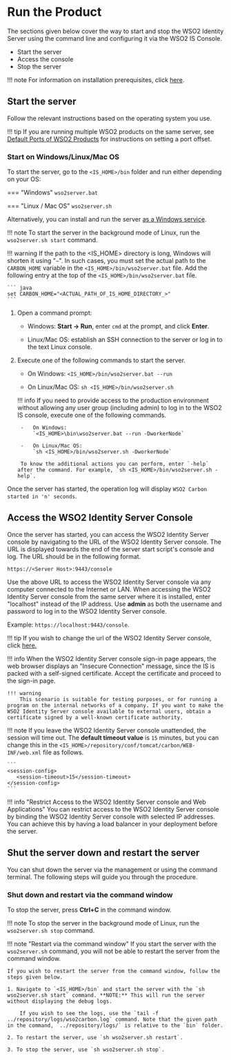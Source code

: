 # Run the Product

The sections given below cover the way to start and stop the WSO2 Identity Server using the command line and configuring it via the WSO2 IS Console.

- Start the server
- Access the console
- Stop the server

!!! note
    For information on installation prerequisites, click [here]({{base_path}}/deploy/get-started/install).

## Start the server

Follow the relevant instructions based on the operating system you use.

!!! tip
    If you are running multiple WSO2 products on the same server, see [Default Ports of WSO2 Products]({{base_path}}/references/default-ports) for instructions on setting a port offset.

### Start on Windows/Linux/Mac OS

To start the server, go to the `<IS_HOME>/bin` folder and run either depending on your OS:

=== "Windows"
    ```
    wso2server.bat
    ```

=== "Linux / Mac OS"
    ```
    wso2server.sh
    ```

Alternatively, you can install and run the server [as a Windows service]({{base_path}}/deploy/get-started/install#install-on-windows).

!!! note
    To start the server in the background mode of Linux, run the `wso2server.sh start` command.

!!! warning
    If the path to the <IS_HOME> directory is long, Windows will shorten it using "`~`". In such cases, you must set the actual path to the `CARBON_HOME` variable in the `<IS_HOME>/bin/wso2server.bat` file. Add the following entry at the top of the `<IS_HOME>/bin/wso2server.bat` file.

    ``` java
    set CARBON_HOME="<ACTUAL_PATH_OF_IS_HOME_DIRECTORY_>"
    ```

1. Open a command prompt:

    - Windows: **Start -\> Run**, enter
        `cmd` at the prompt, and click **Enter**.

    - Linux/Mac OS: establish an SSH connection to the server or log
        in to the text Linux console.

2. Execute one of the following commands to start the server.

    - On Windows:
        `<IS_HOME>/bin/wso2server.bat --run`

    - On Linux/Mac OS:
        `sh <IS_HOME>/bin/wso2server.sh`

    !!! info
        If you need to provide access to the production environment without allowing any user group (including admin) to log in to the WSO2 IS console, execute one of the following commands.

        -   On Windows:
            `<IS_HOME>\bin\wso2server.bat --run -DworkerNode`

        -   On Linux/Mac OS:
            `sh <IS_HOME>/bin/wso2server.sh -DworkerNode`

        To know the additional actions you can perform, enter `-help` after the command. For example, `sh <IS_HOME>/bin/wso2server.sh -help`.


Once the server has started, the operation log will display `WSO2 Carbon started in 'n' seconds`.


## Access the WSO2 Identity Server Console

Once the server has started, you can access the WSO2 Identity Server console by navigating to the URL of the WSO2 Identity Server console. The URL is displayed towards the end of the server start script's console and log. The URL should be in the following format.

`https://<Server Host>:9443/console`

Use the above URL to access the WSO2 Identity Server console via any computer connected to the Internet or LAN. When accessing the WSO2 Identity Server console from the same server where it is installed, enter "localhost" instead of the IP address. Use **admin** as both the username and password to log in to the WSO2 Identity Server console.

Example: `https://localhost:9443/console`.

!!! tip
    If you wish to change the url of the WSO2 Identity Server console, click [here.]({{base_path}}/deploy/change-the-hostname/)

!!! info
    When the WSO2 Identity Server console sign-in page appears, the web browser displays an "Insecure Connection" message, since the IS is packed with a self-signed certificate. Accept the certificate and proceed to the sign-in page.

    !!! warning 
        This scenario is suitable for testing purposes, or for running a program on the internal networks of a company. If you want to make the WSO2 Identity Server console available to external users, obtain a certificate signed by a well-known certificate authority.

!!! note
    If you leave the WSO2 Identity Server console unattended, the session will time out. The **default timeout value** is `15` minutes, but you can change this in the `<IS_HOME>/repository/conf/tomcat/carbon/WEB-INF/web.xml` file as follows.

    ```
    <session-config>
       <session-timeout>15</session-timeout>
    </session-config>
    ```

!!! info "Restrict Access to the WSO2 Identity Server console and Web Applications"
    You can restrict access to the WSO2 Identity Server console by binding the WSO2 Identity Server console with selected IP addresses. You can achieve this by having a load balancer in your deployment before the server.

## Shut the server down and restart the server

You can shut down the server via the management or using the command terminal. The following steps will guide you through the procedure.

### Shut down and restart via the command window

To stop the server, press **Ctrl+C** in the command window.

!!! note
    To stop the server in the background mode of Linux, run the `wso2server.sh stop` command.

!!! note "Restart via the command window"
    If you start the server with the `wso2server.sh` command, you will not be able to restart the server from the command window.

    If you wish to restart the server from the command window, follow the steps given below.
    
    1. Navigate to `<IS_HOME>/bin` and start the server with the `sh wso2server.sh start` command. **NOTE:** This will run the server without displaying the debug logs. 
    
        If you wish to see the logs, use the `tail -f ../repository/logs/wso2carbon.log` command. Note that the given path in the command, `../repository/logs/` is relative to the `bin` folder.
    
    2. To restart the server, use `sh wso2server.sh restart`. 
    
    3. To stop the server, use `sh wso2server.sh stop`.